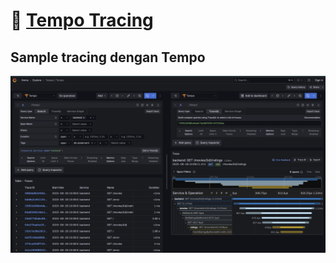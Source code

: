 # 🎥 [Tempo Tracing](https://grafana.com/docs/tempo/latest/)
## Sample tracing dengan Tempo
![tracing](./tracing.png "tracing")